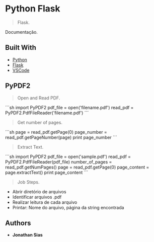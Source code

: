 # Python Flask
> Flask.

Documentação.

## Built With

* [Python]()
* [Flask]()
* [VSCode]()

## PyPDF2

> Open and Read PDF.

´´´sh
import PyPDF2
pdf_file = open('filename.pdf')
read_pdf = PyPDF2.PdfFileReader('filename.pdf')
´´´

> Get number of pages.

´´´sh
page = read_pdf.getPage(0)
page_number = read_pdf.getPageNumber(page)
print page_number
´´´
> Extract Text.

´´´sh
import PyPDF2
pdf_file = open('sample.pdf')
read_pdf = PyPDF2.PdfFileReader(pdf_file)
number_of_pages = read_pdf.getNumPages()
page = read_pdf.getPage(0)
page_content = page.extractText()
print page_content
´´´
> Job Steps.

* Abrir diretório de arquivos
* Identificar arquivos .pdf
* Realizar leitura de cada arquivo
* Printar: Nome do arquivo, página da string encontrada

## Authors

* **Jonathan Sias** 
